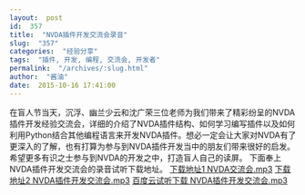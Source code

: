 ```yaml
---
layout:  post
id:  357
title:  "NVDA插件开发交流会录音"
slug:  "357"
categories:  "经验分享"
tags:  "插件, 开发, 编程, 交流会, 开发者"
permalink:  "/archives/:slug.html"
author:  "酱油"
date:  2015-10-16 17:41:00
---
```




在盲人节当天，沉浮、幽兰少云和沈广荣三位老师为我们带来了精彩纷呈的NVDA插件开发经验交流会，详细的介绍了NVDA插件结构、如何学习编写插件以及如何利用Python结合其他编程语言来开发NVDA插件。想必一定会让大家对NVDA有了更深入的了解，也有打算为参与到NVDA插件开发当中的朋友们带来很好的启发。
希望更多有识之士参与到NVDA的开发之中，打造盲人自己的读屏。
下面奉上NVDA插件开发交流会的录音试听下载地址。
<a accesskey="x" href="http://dl.nvdacn.com/audio%20experiences/NVDA插件开发交流会.mp3">下载地址1 NVDA交流会.mp3</a>
<a accesskey="x" href="http://www.zd.hk/disk/?id=YbYjYrmYreIf">下载地址2 NVDA插件开发交流会.mp3</a>
<a accesskey="x" href="http://pan.baidu.com/s/1pJ8DlzH">百度云试听下载 NVDA插件开发交流会.mp3</a>